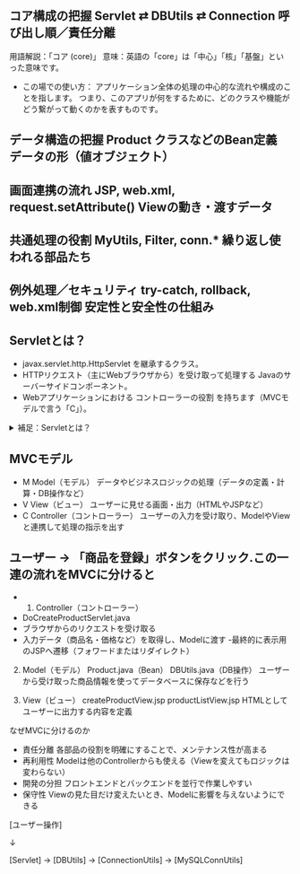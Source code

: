 ## コア構成の把握	Servlet ⇄ DBUtils ⇄ Connection	呼び出し順／責任分離
  用語解説：「コア (core)」 
  意味：英語の「core」は「中心」「核」「基盤」といった意味です。
  - この場での使い方：
  アプリケーション全体の処理の中心的な流れや構成のことを指します。
  つまり、このアプリが何をするために、どのクラスや機能がどう繋がって動くのかを表すものです。

## データ構造の把握	Product クラスなどのBean定義	データの形（値オブジェクト）
## 画面連携の流れ	JSP, web.xml, request.setAttribute()	Viewの動き・渡すデータ
## 共通処理の役割	MyUtils, Filter, conn.*	繰り返し使われる部品たち
## 例外処理／セキュリティ	try-catch, rollback, web.xml制御	安定性と安全性の仕組み

## Servletとは？
- javax.servlet.http.HttpServlet を継承するクラス。
- HTTPリクエスト（主にWebブラウザから）を受け取って処理する Javaのサーバーサイドコンポーネント。
- Webアプリケーションにおける コントローラーの役割 を持ちます（MVCモデルで言う「C」）。

<details>
<summary>補足：Servletとは？</summary>

JavaのWebアプリにおいて、リクエストを受け取り、処理を振り分けるためのサーバーサイドコンポーネント。

</details>

## MVCモデル
- M	Model（モデル）	データやビジネスロジックの処理（データの定義・計算・DB操作など）
- V	View（ビュー）	ユーザーに見せる画面・出力（HTMLやJSPなど）
- C	Controller（コントローラー）	ユーザーの入力を受け取り、ModelやViewと連携して処理の指示を出す

## ユーザー → 「商品を登録」ボタンをクリック.この一連の流れをMVCに分けると
  - 1. Controller（コントローラー）
  - DoCreateProductServlet.java
  - ブラウザからのリクエストを受け取る
  - 入力データ（商品名・価格など）を取得し、Modelに渡す
   -最終的に表示用のJSPへ遷移（フォワードまたはリダイレクト）

2. Model（モデル）
Product.java（Bean）
DBUtils.java（DB操作）
ユーザーから受け取った商品情報を使ってデータベースに保存などを行う

3. View（ビュー）
createProductView.jsp
productListView.jsp
HTMLとしてユーザーに出力する内容を定義

なぜMVCに分けるのか
- 責任分離	各部品の役割を明確にすることで、メンテナンス性が高まる
- 再利用性	Modelは他のControllerからも使える（Viewを変えてもロジックは変わらない）
- 開発の分担	フロントエンドとバックエンドを並行で作業しやすい
- 保守性	Viewの見た目だけ変えたいとき、Modelに影響を与えないようにできる


[ユーザー操作]

   ↓

[Servlet] → [DBUtils] → [ConnectionUtils] → [MySQLConnUtils]
